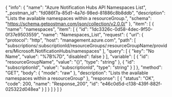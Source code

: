 {
  "info": {
    "name": "Azure Notification Hubs API Namespaces List",
    "_postman_id": "fd086f7a-85d1-4a7d-98ed-81886c8b8ddb",
    "description": "Lists the available namespaces within a resourceGroup.",
    "schema": "https://schema.getpostman.com/json/collection/v2.0.0/"
  },
  "item": [
    {
      "name": "namespaces",
      "item": [
        {
          "id": "1dc3326c-0d58-4dec-9f50-0f37e9503559",
          "name": "Namespaces_List",
          "request": {
            "url": {
              "protocol": "http",
              "host": "management.azure.com",
              "path": [
                "subscriptions/:subscriptionId/resourceGroups/:resourceGroupName/providers/Microsoft.NotificationHubs/namespaces"
              ],
              "query": [
                {
                  "key": "No Name",
                  "value": "%7B%7D",
                  "disabled": false
                }
              ],
              "variable": [
                {
                  "id": "resourceGroupName",
                  "value": "{}",
                  "type": "string"
                },
                {
                  "id": "subscriptionId",
                  "value": "subscriptionId",
                  "type": "string"
                }
              ]
            },
            "method": "GET",
            "body": {
              "mode": "raw"
            },
            "description": "Lists the available namespaces within a resourceGroup"
          },
          "response": [
            {
              "status": "OK",
              "code": 200,
              "name": "Response_200",
              "id": "e46c0d5d-c138-439f-882f-025322d048ea"
            }
          ]
        }
      ]
    }
  ]
}